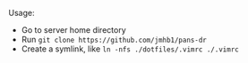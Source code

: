 Usage:
- Go to server home directory
- Run `git clone https://github.com/jmhb1/pans-dr` 
- Create a symlink, like  `ln -nfs ./dotfiles/.vimrc ./.vimrc`

